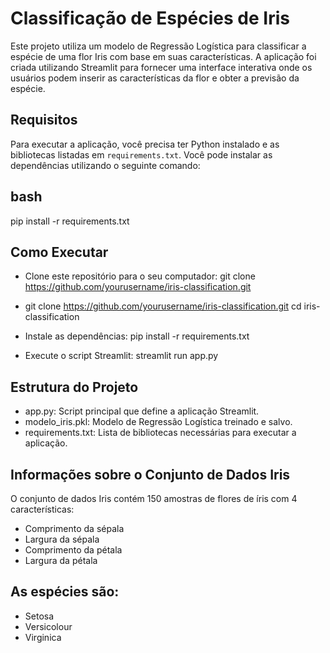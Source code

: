 # Classificação de Espécies de Iris

Este projeto utiliza um modelo de Regressão Logística para classificar a espécie de uma flor Iris com base em suas características. A aplicação foi criada utilizando Streamlit para fornecer uma interface interativa onde os usuários podem inserir as características da flor e obter a previsão da espécie.

## Requisitos

Para executar a aplicação, você precisa ter Python instalado e as bibliotecas listadas em `requirements.txt`. Você pode instalar as dependências utilizando o seguinte comando:

## bash
pip install -r requirements.txt

## Como Executar

- Clone este repositório para o seu computador:
git clone https://github.com/yourusername/iris-classification.git

- git clone https://github.com/yourusername/iris-classification.git
cd iris-classification

- Instale as dependências:
pip install -r requirements.txt

- Execute o script Streamlit:
streamlit run app.py


## Estrutura do Projeto

- app.py: Script principal que define a aplicação Streamlit.
- modelo_iris.pkl: Modelo de Regressão Logística treinado e salvo.
- requirements.txt: Lista de bibliotecas necessárias para executar a aplicação.

## Informações sobre o Conjunto de Dados Iris

O conjunto de dados Iris contém 150 amostras de flores de íris com 4 características:

- Comprimento da sépala
- Largura da sépala
- Comprimento da pétala
- Largura da pétala

## As espécies são:

- Setosa
- Versicolour
- Virginica


